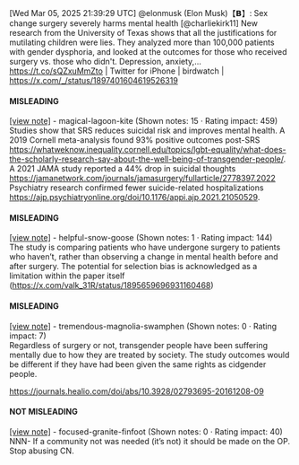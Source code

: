 [Wed Mar 05, 2025 21:39:29 UTC] @elonmusk (Elon Musk)【𝗕】: Sex change surgery severely harms mental health [@charliekirk11] New research from the University of Texas shows that all the justifications for mutilating children were lies. They analyzed more than 100,000 patients with gender dysphoria, and looked at the outcomes for those who received surgery vs. those who didn't. Depression, anxiety,… https://t.co/sQZxuMmZto | Twitter for iPhone | birdwatch | https://x.com/_/status/1897401604619526319

#### MISLEADING

[[view note]](https://x.com/i/birdwatch/n/1897410283855077793) - magical-lagoon-kite (Shown notes: 15 · Rating impact: 459)\
Studies show that SRS reduces suicidal risk and improves mental health. A 2019 Cornell meta-analysis found 93% positive outcomes post-SRS https://whatweknow.inequality.cornell.edu/topics/lgbt-equality/what-does-the-scholarly-research-say-about-the-well-being-of-transgender-people/. A 2021 JAMA study reported a 44% drop in suicidal thoughts https://jamanetwork.com/journals/jamasurgery/fullarticle/2778397.2022 Psychiatry research confirmed fewer suicide-related hospitalizations https://ajp.psychiatryonline.org/doi/10.1176/appi.ajp.2021.21050529.


#### MISLEADING

[[view note]](https://x.com/i/birdwatch/n/1897407285099368612) - helpful-snow-goose (Shown notes: 1 · Rating impact: 144)\
The study is comparing patients who have undergone surgery to patients who haven’t, rather than observing a change in mental health before and after surgery.
The potential for selection bias is acknowledged as a limitation within the paper itself (https://x.com/valk_31R/status/1895659696931160468)

#### MISLEADING

[[view note]](https://x.com/i/birdwatch/n/1897406217871348115) - tremendous-magnolia-swamphen (Shown notes: 0 · Rating impact: 7)\
Regardless of surgery or not, transgender people have been suffering mentally due to how they are treated by society. The study outcomes would be different if they have had been given the same rights as cidgender people.

https://journals.healio.com/doi/abs/10.3928/02793695-20161208-09

#### NOT MISLEADING

[[view note]](https://x.com/i/birdwatch/n/1897408709573111836) - focused-granite-finfoot (Shown notes: 0 · Rating impact: 40)\
NNN- If a community not was needed (it’s not) it should be made on the OP. Stop abusing CN.
